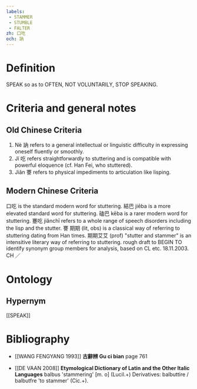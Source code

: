 ```yaml
---
labels: 
 - STAMMER
 - STUMBLE
 - FALTER
zh: 口吃
och: 訥
---
```


# Definition
SPEAK so as to OFTEN, NOT VOLUNTARILY, STOP SPEAKING.
# Criteria and general notes
## Old Chinese Criteria
1. Nè 訥 refers to a general intellectual or linguistic difficulty in expressing oneself fluently or smoothly.
2. Jí 吃 refers straightforwardly to stuttering and is compatible with powerful eloquence (cf. Han Fei, who stuttered).
3. Jiǎn 謇 refers to physical impediments to articulation like lisping.
## Modern Chinese Criteria
口吃 is the standard modern word for stuttering.
結巴 jiēba is a more elevated standard word for stuttering.
磕巴 kēba is a rarer modern word for stuttering.
蹇吃 jiǎnchī refers to a whole range of speech disorders including the lisp and the stutter.
謇
期期 (lit, obs) is a classical way of referring to stuttering dating from Han times.
期期艾艾 (prof) "stutter and stammer" is an intensitive literary way of referring to stuttering.
rough draft to BEGIN TO identify synonym group members for analysis, based on CL etc. 18.11.2003. CH ／
# Ontology

## Hypernym
[[SPEAK]]
# Bibliography
- [[WANG FENGYANG 1993]]
**古辭辨 Gu ci bian** page 761

- [[DE VAAN 2008]]
**Etymological Dictionary of Latin and the Other Italic Languages** 
balbus 'stammering' [m. o] (Lucil.+)
Derivatives: balbuttire / balbutfre 'to stammer' (Cic.+).